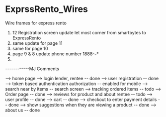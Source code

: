 # ExprssRento_Wires
Wire frames for express rento


1) 12 Registration screen update let most corner from smartbytes to ExpressRento
2) same update for page 11
3) same for page 10
4) page 9 & 8 update phone number 1888-***-****
5) 


------------MJ Comments

--> home page
--> login lender, rentee  -- done
--> user registration -- done
--> token based authentication authorization  -- enabled for mobile
--> search near by items -- search screen
--> tracking ordered items -- todo
--> Order page -- done
--> reviews for product and about rentee -- todo
--> user profile -- done
--> cart -- done
--> checkout to enter payment details -- done
--> show suggestions when they are viewing a product -- done
--> about us -- done